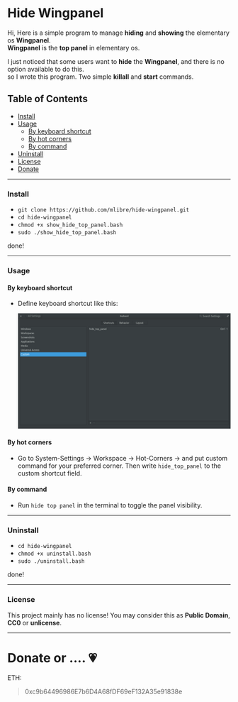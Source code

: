 # Hide Wingpanel
Hi, Here is a simple program to manage **hiding** and **showing** the elementary os **Wingpanel**.  
**Wingpanel** is the **top panel** in elementary os.  

I just noticed that some users want to **hide** the **Wingpanel**, and there is no option available to do this.  
so I wrote this program. Two simple **killall** and **start** commands.

## Table of Contents
+ [Install](#install)
+ [Usage](#usage)
	* [By keyboard shortcut](#By-keyboard-shortcut)
	* [By hot corners](#By-hot-corners)
	* [By command](#By-command)
+ [Uninstall](#uninstall)
+ [License](#license)
+ [Donate](#donate-bitcoin)

---
### Install
+ `git clone https://github.com/mlibre/hide-wingpanel.git`
+ `cd hide-wingpanel`
+ `chmod +x show_hide_top_panel.bash`
+ `sudo ./show_hide_top_panel.bash`

done!

---
### Usage

#### By keyboard shortcut
* Define keyboard shortcut like this:
	
	<a href="https://github.com/mlibre/hide-wingpanel/blob/master/ks.png" target="_blank"><img src="https://github.com/mlibre/hide-wingpanel/blob/master/ks2.png"/></a>

#### By hot corners
* Go to System-Settings -> Workspace -> Hot-Corners -> and put custom command for your preferred corner. Then write `hide_top_panel` to the custom shortcut field.

#### By command
* Run `hide top panel` in the terminal to toggle the panel visibility.

---
### Uninstall
+ `cd hide-wingpanel`
+ `chmod +x uninstall.bash`
+ `sudo ./uninstall.bash`

done!

---
### License
This project mainly has no license! You may consider this as **Public Domain**, **CC0** or **unlicense**.

---
Donate or .... :heartpulse:
=======
ETH:
> 0xc9b64496986E7b6D4A68fDF69eF132A35e91838e
